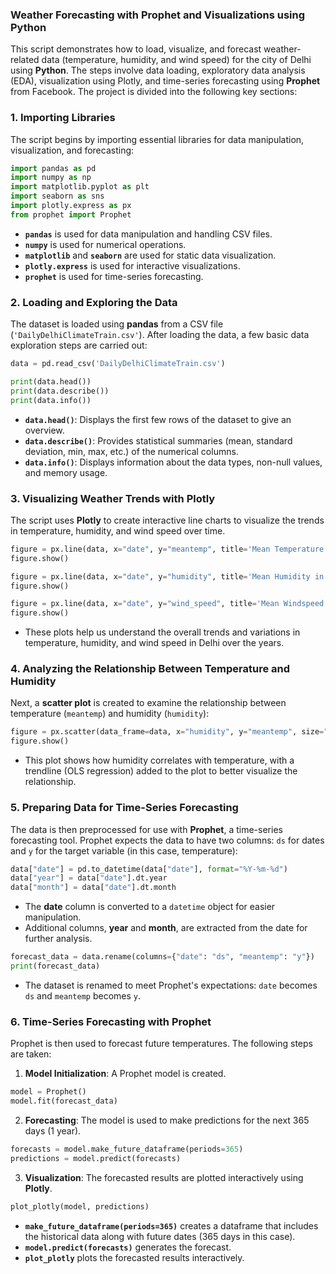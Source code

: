 
### **Weather Forecasting with Prophet and Visualizations using Python**

This script demonstrates how to load, visualize, and forecast weather-related data (temperature, humidity, and wind speed) for the city of Delhi using **Python**. The steps involve data loading, exploratory data analysis (EDA), visualization using Plotly, and time-series forecasting using **Prophet** from Facebook. The project is divided into the following key sections:

### **1. Importing Libraries**

The script begins by importing essential libraries for data manipulation, visualization, and forecasting:

```python
import pandas as pd
import numpy as np
import matplotlib.pyplot as plt
import seaborn as sns
import plotly.express as px
from prophet import Prophet
```

- **`pandas`** is used for data manipulation and handling CSV files.
- **`numpy`** is used for numerical operations.
- **`matplotlib`** and **`seaborn`** are used for static data visualization.
- **`plotly.express`** is used for interactive visualizations.
- **`prophet`** is used for time-series forecasting.

### **2. Loading and Exploring the Data**

The dataset is loaded using **pandas** from a CSV file (`'DailyDelhiClimateTrain.csv'`). After loading the data, a few basic data exploration steps are carried out:

```python
data = pd.read_csv('DailyDelhiClimateTrain.csv')

print(data.head())
print(data.describe())
print(data.info())
```

- **`data.head()`**: Displays the first few rows of the dataset to give an overview.
- **`data.describe()`**: Provides statistical summaries (mean, standard deviation, min, max, etc.) of the numerical columns.
- **`data.info()`**: Displays information about the data types, non-null values, and memory usage.

### **3. Visualizing Weather Trends with Plotly**

The script uses **Plotly** to create interactive line charts to visualize the trends in temperature, humidity, and wind speed over time.

```python
figure = px.line(data, x="date", y="meantemp", title='Mean Temperature in Delhi over the years')
figure.show()

figure = px.line(data, x="date", y="humidity", title='Mean Humidity in Delhi over the years')
figure.show()

figure = px.line(data, x="date", y="wind_speed", title='Mean Windspeed in Delhi over the years')
figure.show()
```

- These plots help us understand the overall trends and variations in temperature, humidity, and wind speed in Delhi over the years.

### **4. Analyzing the Relationship Between Temperature and Humidity**

Next, a **scatter plot** is created to examine the relationship between temperature (`meantemp`) and humidity (`humidity`):

```python
figure = px.scatter(data_frame=data, x="humidity", y="meantemp", size="meantemp", trendline="ols", title="Relationship between Temperature and Humidity")
figure.show()
```

- This plot shows how humidity correlates with temperature, with a trendline (OLS regression) added to the plot to better visualize the relationship.

### **5. Preparing Data for Time-Series Forecasting**

The data is then preprocessed for use with **Prophet**, a time-series forecasting tool. Prophet expects the data to have two columns: `ds` for dates and `y` for the target variable (in this case, temperature):

```python
data["date"] = pd.to_datetime(data["date"], format="%Y-%m-%d")
data["year"] = data["date"].dt.year
data["month"] = data["date"].dt.month
```

- The **date** column is converted to a `datetime` object for easier manipulation.
- Additional columns, **year** and **month**, are extracted from the date for further analysis.

```python
forecast_data = data.rename(columns={"date": "ds", "meantemp": "y"})
print(forecast_data)
```

- The dataset is renamed to meet Prophet's expectations: `date` becomes `ds` and `meantemp` becomes `y`.

### **6. Time-Series Forecasting with Prophet**

Prophet is then used to forecast future temperatures. The following steps are taken:

1. **Model Initialization**: A Prophet model is created.

```python
model = Prophet()
model.fit(forecast_data)
```

2. **Forecasting**: The model is used to make predictions for the next 365 days (1 year).

```python
forecasts = model.make_future_dataframe(periods=365)
predictions = model.predict(forecasts)
```

3. **Visualization**: The forecasted results are plotted interactively using **Plotly**.

```python
plot_plotly(model, predictions)
```

- **`make_future_dataframe(periods=365)`** creates a dataframe that includes the historical data along with future dates (365 days in this case).
- **`model.predict(forecasts)`** generates the forecast.
- **`plot_plotly`** plots the forecasted results interactively.

